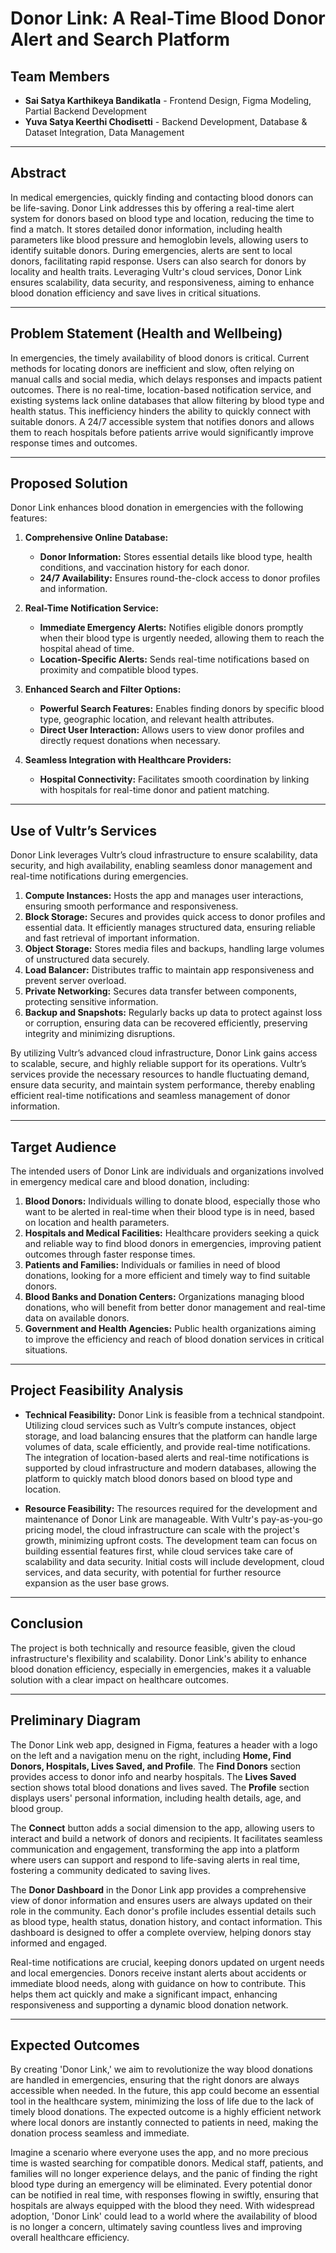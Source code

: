 # Donor Link: A Real-Time Blood Donor Alert and Search Platform 

## Team Members
- **Sai Satya Karthikeya Bandikatla** - Frontend Design, Figma Modeling, Partial Backend Development
- **Yuva Satya Keerthi Chodisetti** - Backend Development, Database & Dataset Integration, Data Management

---

## Abstract
In medical emergencies, quickly finding and contacting blood donors can be life-saving. Donor Link addresses this by offering a real-time alert system for donors based on blood type and location, reducing the time to find a match. It stores detailed donor information, including health parameters like blood pressure and hemoglobin levels, allowing users to identify suitable donors. During emergencies, alerts are sent to local donors, facilitating rapid response. Users can also search for donors by locality and health traits. Leveraging Vultr's cloud services, Donor Link ensures scalability, data security, and responsiveness, aiming to enhance blood donation efficiency and save lives in critical situations.

---

## Problem Statement (Health and Wellbeing)
In emergencies, the timely availability of blood donors is critical. Current methods for locating donors are inefficient and slow, often relying on manual calls and social media, which delays responses and impacts patient outcomes. There is no real-time, location-based notification service, and existing systems lack online databases that allow filtering by blood type and health status. This inefficiency hinders the ability to quickly connect with suitable donors. A 24/7 accessible system that notifies donors and allows them to reach hospitals before patients arrive would significantly improve response times and outcomes.

---

## Proposed Solution
Donor Link enhances blood donation in emergencies with the following features:

1. **Comprehensive Online Database:**
   - **Donor Information:** Stores essential details like blood type, health conditions, and vaccination history for each donor.
   - **24/7 Availability:** Ensures round-the-clock access to donor profiles and information.
  
2. **Real-Time Notification Service:**
   - **Immediate Emergency Alerts:** Notifies eligible donors promptly when their blood type is urgently needed, allowing them to reach the hospital ahead of time.
   - **Location-Specific Alerts:** Sends real-time notifications based on proximity and compatible blood types.

3. **Enhanced Search and Filter Options:**
   - **Powerful Search Features:** Enables finding donors by specific blood type, geographic location, and relevant health attributes.
   - **Direct User Interaction:** Allows users to view donor profiles and directly request donations when necessary.

4. **Seamless Integration with Healthcare Providers:**
   - **Hospital Connectivity:** Facilitates smooth coordination by linking with hospitals for real-time donor and patient matching.

---

## Use of Vultr’s Services
Donor Link leverages Vultr’s cloud infrastructure to ensure scalability, data security, and high availability, enabling seamless donor management and real-time notifications during emergencies.

1. **Compute Instances:** Hosts the app and manages user interactions, ensuring smooth performance and responsiveness.
2. **Block Storage:** Secures and provides quick access to donor profiles and essential data. It efficiently manages structured data, ensuring reliable and fast retrieval of important information.
3. **Object Storage:** Stores media files and backups, handling large volumes of unstructured data securely.
4. **Load Balancer:** Distributes traffic to maintain app responsiveness and prevent server overload.
5. **Private Networking:** Secures data transfer between components, protecting sensitive information.
6. **Backup and Snapshots:** Regularly backs up data to protect against loss or corruption, ensuring data can be recovered efficiently, preserving integrity and minimizing disruptions.

By utilizing Vultr’s advanced cloud infrastructure, Donor Link gains access to scalable, secure, and highly reliable support for its operations. Vultr’s services provide the necessary resources to handle fluctuating demand, ensure data security, and maintain system performance, thereby enabling efficient real-time notifications and seamless management of donor information.

---

## Target Audience
The intended users of Donor Link are individuals and organizations involved in emergency medical care and blood donation, including:

1. **Blood Donors:** Individuals willing to donate blood, especially those who want to be alerted in real-time when their blood type is in need, based on location and health parameters.
2. **Hospitals and Medical Facilities:** Healthcare providers seeking a quick and reliable way to find blood donors in emergencies, improving patient outcomes through faster response times.
3. **Patients and Families:** Individuals or families in need of blood donations, looking for a more efficient and timely way to find suitable donors.
4. **Blood Banks and Donation Centers:** Organizations managing blood donations, who will benefit from better donor management and real-time data on available donors.
5. **Government and Health Agencies:** Public health organizations aiming to improve the efficiency and reach of blood donation services in critical situations.

---

## Project Feasibility Analysis
- **Technical Feasibility:** Donor Link is feasible from a technical standpoint. Utilizing cloud services such as Vultr’s compute instances, object storage, and load balancing ensures that the platform can handle large volumes of data, scale efficiently, and provide real-time notifications. The integration of location-based alerts and real-time notifications is supported by cloud infrastructure and modern databases, allowing the platform to quickly match blood donors based on blood type and location.
  
- **Resource Feasibility:** The resources required for the development and maintenance of Donor Link are manageable. With Vultr's pay-as-you-go pricing model, the cloud infrastructure can scale with the project's growth, minimizing upfront costs. The development team can focus on building essential features first, while cloud services take care of scalability and data security. Initial costs will include development, cloud services, and data security, with potential for further resource expansion as the user base grows.

---

## Conclusion
The project is both technically and resource feasible, given the cloud infrastructure's flexibility and scalability. Donor Link's ability to enhance blood donation efficiency, especially in emergencies, makes it a valuable solution with a clear impact on healthcare outcomes.

---

## Preliminary Diagram
The Donor Link web app, designed in Figma, features a header with a logo on the left and a navigation menu on the right, including **Home, Find Donors, Hospitals, Lives Saved, and Profile**. The **Find Donors** section provides access to donor info and nearby hospitals. The **Lives Saved** section shows total blood donations and lives saved. The **Profile** section displays users' personal information, including health details, age, and blood group.

The **Connect** button adds a social dimension to the app, allowing users to interact and build a network of donors and recipients. It facilitates seamless communication and engagement, transforming the app into a platform where users can support and respond to life-saving alerts in real time, fostering a community dedicated to saving lives.

The **Donor Dashboard** in the Donor Link app provides a comprehensive view of donor information and ensures users are always updated on their role in the community. Each donor's profile includes essential details such as blood type, health status, donation history, and contact information. This dashboard is designed to offer a complete overview, helping donors stay informed and engaged.

Real-time notifications are crucial, keeping donors updated on urgent needs and local emergencies. Donors receive instant alerts about accidents or immediate blood needs, along with guidance on how to contribute. This helps them act quickly and make a significant impact, enhancing responsiveness and supporting a dynamic blood donation network.

---

## Expected Outcomes
By creating 'Donor Link,' we aim to revolutionize the way blood donations are handled in emergencies, ensuring that the right donors are always accessible when needed. In the future, this app could become an essential tool in the healthcare system, minimizing the loss of life due to the lack of timely blood donations. The expected outcome is a highly efficient network where local donors are instantly connected to patients in need, making the donation process seamless and immediate.

Imagine a scenario where everyone uses the app, and no more precious time is wasted searching for compatible donors. Medical staff, patients, and families will no longer experience delays, and the panic of finding the right blood type during an emergency will be eliminated. Every potential donor can be notified in real time, with responses flowing in swiftly, ensuring that hospitals are always equipped with the blood they need. With widespread adoption, 'Donor Link' could lead to a world where the availability of blood is no longer a concern, ultimately saving countless lives and improving overall healthcare efficiency.
